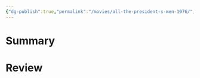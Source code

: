 ```yaml
---
{"dg-publish":true,"permalink":"/movies/all-the-president-s-men-1976/","created":"2023-12-28","updated":"2023-12-28"}
---
```



# Summary

# Review
